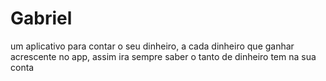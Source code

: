 # Gabriel
um aplicativo para contar o seu dinheiro, a cada dinheiro que ganhar acrescente no app, assim ira sempre saber o tanto de dinheiro tem na sua conta
